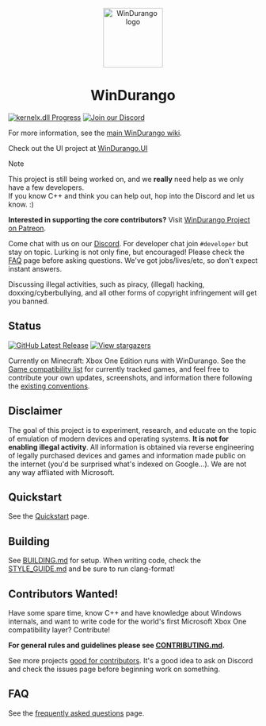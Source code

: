 <p align="center">
  <a href="https://github.com/WinDurango-project/WinDurango/">
    <img alt="WinDurango logo" src="https://raw.githubusercontent.com/WinDurango-project/WinDurango/main/assets/logo/1024.png" height="120px">
  </a>
</p>

<h1 align="center">WinDurango</h1>

[![kernelx.dll Progress](https://img.shields.io/endpoint?url=https://raw.githubusercontent.com/WinDurango-project/WinDurango-docs/main/progress/kernelx.json)](https://img.shields.io/endpoint?url=https://raw.githubusercontent.com/WinDurango-project/WinDurango-docs/main/progress/kernelx.json)
[![Join our Discord](https://img.shields.io/discord/1280176159010848790?color=2c9510&label=WinDurango%20Discord&logo=Discord&logoColor=white)](https://discord.gg/mHN2BgH7MR)

For more information, see the
[main WinDurango wiki](https://github.com/WinDurango/WinDurango/wiki).

Check out the UI project at [WinDurango.UI](https://github.com/WinDurango-project/WinDurango.UI/)

> [!NOTE]
> This project is still being worked on, and we **really** need help as we only have a few developers.   
> If you know C++ and think you can help out, hop into the Discord and let us know. :)

**Interested in supporting the core contributors?** Visit
[WinDurango Project on Patreon](https://www.patreon.com/WinDurango).

Come chat with us on our [Discord](https://discord.gg/mHN2BgH7MR).
For developer chat join `#developer` but stay on topic. Lurking is not only fine, but encouraged!
Please check the [FAQ](https://github.com/WinDurango/WinDurango/wiki/FAQ) page before asking questions.
We've got jobs/lives/etc, so don't expect instant answers.

Discussing illegal activities, such as piracy, (illegal) hacking, doxxing/cyberbullying, and all other forms of copyright infringement will get you banned.

## Status
[![GitHub Latest Release](https://img.shields.io/badge/Latest-Release-green)](https://github.com/WinDurango/WinDurango/releases)
[![View stargazers](https://img.shields.io/github/stars/WinDurango/WinDurango)](https://github.com/WinDurango/WinDurango/stargazers)

Currently on Minecraft: Xbox One Edition runs with WinDurango.
See the [Game compatibility list](https://github.com/WinDurango/WinDurango-game-compatibility/issues)
for currently tracked games, and feel free to contribute your own updates,
screenshots, and information there following the [existing conventions](https://github.com/WinDurango/WinDurango-game-compatibility/blob/main/README.md).

## Disclaimer

The goal of this project is to experiment, research, and educate on the topic
of emulation of modern devices and operating systems. **It is not for enabling
illegal activity**. All information is obtained via reverse engineering of
legally purchased devices and games and information made public on the internet
(you'd be surprised what's indexed on Google...). We are not any way affliated
with Microsoft.

## Quickstart

See the [Quickstart](https://github.com/WinDurango/WinDurango/wiki/Quickstart) page.

## Building

See [BUILDING.md](docs/BUILDING.md) for setup. 
When writing code, check the [STYLE_GUIDE.md](docs/STYLE_GUIDE.md)
and be sure to run clang-format!

## Contributors Wanted!

Have some spare time, know C++ and have knowledge about Windows internals, 
and want to write code for the world's first Microsoft Xbox One compatibility layer?
Contribute! 

**For general rules and guidelines please see [CONTRIBUTING.md](docs/CONTRIBUTING.md).**

See more projects [good for contributors](https://github.com/WinDurango/WinDurango/labels/good%20first%20issue). 
It's a good idea to ask on Discord and check the issues page before beginning work on something.

## FAQ

See the [frequently asked questions](https://github.com/WinDurango/WinDurango/wiki/FAQ) page.
